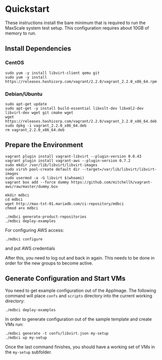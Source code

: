 # Quickstart

These instructions install the bare minimum that is required to run the MaxScale system test setup. This configuration requires about 10GB of memory to run.

## Install Dependencies

### CentOS

```
sudo yum -y install libvirt-client qemu git
sudo yum -y install https://releases.hashicorp.com/vagrant/2.2.0/vagrant_2.2.0_x86_64.rpm
```

### Debian/Ubuntu

```
sudo apt-get update
sudo apt-get -y install build-essential libxslt-dev libxml2-dev libvirt-dev wget git cmake wget
wget https://releases.hashicorp.com/vagrant/2.2.0/vagrant_2.2.0_x86_64.deb
sudo dpkg -i vagrant_2.2.0_x86_64.deb
rm vagrant_2.2.0_x86_64.deb
```

## Prepare the Environment

```
vagrant plugin install vagrant-libvirt --plugin-version 0.0.43
vagrant plugin install vagrant-aws --plugin-version 0.7.2
sudo mkdir /var/lib/libvirt/libvirt-images
sudo virsh pool-create default dir --target=/var/lib/libvirt/libvirt-images
sudo usermod -a -G libvirt $(whoami)
vagrant box add --force dummy https://github.com/mitchellh/vagrant-aws/raw/master/dummy.box

mkdir mdbci
cd mdbci
wget http://max-tst-01.mariadb.com/ci-repository/mdbci
chmod a+x mdbci

./mdbci generate-product-repositories
./mdbci deploy-examples
```

For configuring AWS access:
```
./mdbci configure
```
and put AWS credentials

After this, you need to log out and back in again. This needs to be done in order for the new groups to become active.

## Generate Configuration and Start VMs

You need to get example configuration out of the AppImage. The following command will place `confs` and `scripts` directory into the current working directory:

```
./mdbci deploy-examples
```

In order to generate configuration out of the sample template and create VMs run:

```
./mdbci generate -t confs/libvirt.json my-setup
./mdbci up my-setup
```

Once the last command finishes, you should have a working set of VMs in the `my-setup` subfolder.
